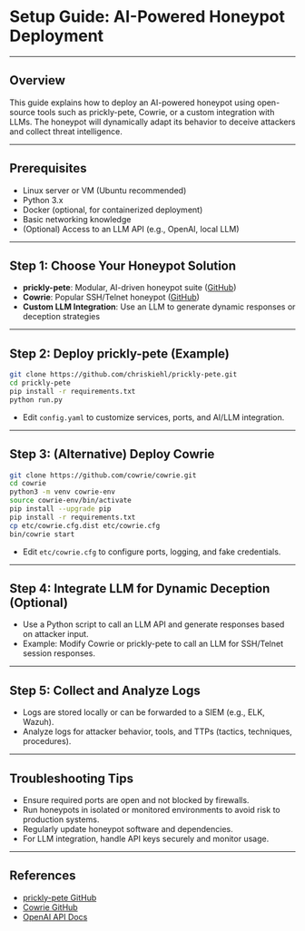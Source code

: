 # Setup Guide: AI-Powered Honeypot Deployment

---

## Overview
This guide explains how to deploy an AI-powered honeypot using open-source tools such as prickly-pete, Cowrie, or a custom integration with LLMs. The honeypot will dynamically adapt its behavior to deceive attackers and collect threat intelligence.

---

## Prerequisites
- Linux server or VM (Ubuntu recommended)
- Python 3.x
- Docker (optional, for containerized deployment)
- Basic networking knowledge
- (Optional) Access to an LLM API (e.g., OpenAI, local LLM)

---

## Step 1: Choose Your Honeypot Solution
- **prickly-pete**: Modular, AI-driven honeypot suite ([GitHub](https://github.com/chriskiehl/prickly-pete))
- **Cowrie**: Popular SSH/Telnet honeypot ([GitHub](https://github.com/cowrie/cowrie))
- **Custom LLM Integration**: Use an LLM to generate dynamic responses or deception strategies

---

## Step 2: Deploy prickly-pete (Example)
```bash
git clone https://github.com/chriskiehl/prickly-pete.git
cd prickly-pete
pip install -r requirements.txt
python run.py
```
- Edit `config.yaml` to customize services, ports, and AI/LLM integration.

---

## Step 3: (Alternative) Deploy Cowrie
```bash
git clone https://github.com/cowrie/cowrie.git
cd cowrie
python3 -m venv cowrie-env
source cowrie-env/bin/activate
pip install --upgrade pip
pip install -r requirements.txt
cp etc/cowrie.cfg.dist etc/cowrie.cfg
bin/cowrie start
```
- Edit `etc/cowrie.cfg` to configure ports, logging, and fake credentials.

---

## Step 4: Integrate LLM for Dynamic Deception (Optional)
- Use a Python script to call an LLM API and generate responses based on attacker input.
- Example: Modify Cowrie or prickly-pete to call an LLM for SSH/Telnet session responses.

---

## Step 5: Collect and Analyze Logs
- Logs are stored locally or can be forwarded to a SIEM (e.g., ELK, Wazuh).
- Analyze logs for attacker behavior, tools, and TTPs (tactics, techniques, procedures).

---

## Troubleshooting Tips
- Ensure required ports are open and not blocked by firewalls.
- Run honeypots in isolated or monitored environments to avoid risk to production systems.
- Regularly update honeypot software and dependencies.
- For LLM integration, handle API keys securely and monitor usage.

---

## References
- [prickly-pete GitHub](https://github.com/chriskiehl/prickly-pete)
- [Cowrie GitHub](https://github.com/cowrie/cowrie)
- [OpenAI API Docs](https://platform.openai.com/docs/) 